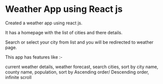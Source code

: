# Weather App using React js

Created a weather app using react js.

It has a homepage with the list of cities and there details.

Search or select your city from list and you will be redirected to weather page.

This app has features like :-

current weather details,
weather forecast, 
search cities, 
sort by city name, county name, population,
sort by Ascending order/ Descending order,
infinite scroll


